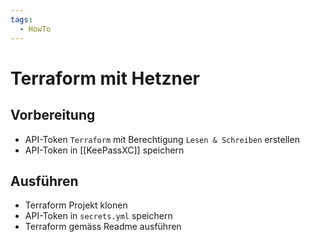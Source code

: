```yaml
---
tags:
  - HowTo
---
```


# Terraform mit Hetzner

## Vorbereitung

- API-Token `Terraform` mit Berechtigung `Lesen & Schreiben` erstellen
- API-Token in [[KeePassXC]] speichern

## Ausführen

- Terraform Projekt klonen
- API-Token in `secrets.yml` speichern
- Terraform gemäss Readme ausführen
